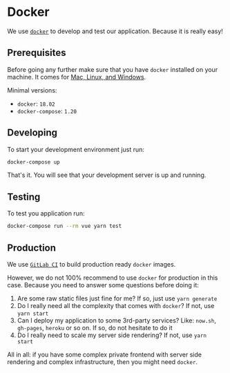 # Docker

We use [`docker`](https://www.docker.com/) to develop and test our application. Because it is really easy!

## Prerequisites

Before going any further make sure that you have `docker` installed on your machine. It comes for [Mac, Linux, and Windows](https://www.docker.com/community-edition).

Minimal versions:

* `docker`: `18.02`
* `docker-compose`: `1.20`

## Developing

To start your development environment just run:

```bash
docker-compose up
```

That's it. You will see that your development server is up and running.

## Testing

To test you application run:

```bash
docker-compose run --rm vue yarn test
```

## Production

We use [`GitLab CI`](gitlab-ci.md) to build production ready `docker` images.

However, we do not 100% recommend to use `docker` for production in this case. Because you need to answer some questions before doing it:

1. Are some raw static files just fine for me? If so, just use `yarn generate`
2. Do I really need all the complexity that comes with `docker`? If not, use `yarn start`
3. Can I deploy my application to some 3rd-party services? Like: `now.sh`, `gh-pages`, `heroku` or so on. If so, do not hesitate to do it
4. Do I really need to scale my server side rendering? If not, use `yarn start`

All in all: if you have some complex private frontend with server side rendering and complex infrastructure, then you might need `docker`.

